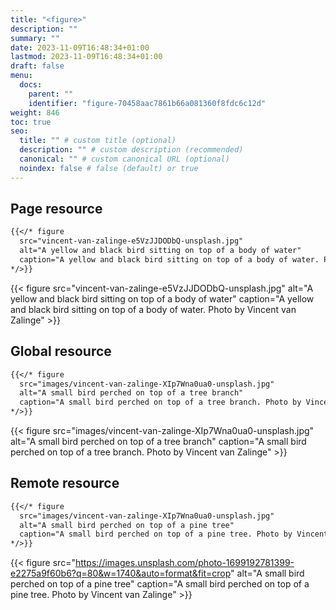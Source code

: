 ```yaml
---
title: "<figure>"
description: ""
summary: ""
date: 2023-11-09T16:48:34+01:00
lastmod: 2023-11-09T16:48:34+01:00
draft: false
menu:
  docs:
    parent: ""
    identifier: "figure-70458aac7861b66a081360f8fdc6c12d"
weight: 846
toc: true
seo:
  title: "" # custom title (optional)
  description: "" # custom description (recommended)
  canonical: "" # custom canonical URL (optional)
  noindex: false # false (default) or true
---
```




## Page resource

```md
{{</* figure
  src="vincent-van-zalinge-e5VzJJDODbQ-unsplash.jpg"
  alt="A yellow and black bird sitting on top of a body of water"
  caption="A yellow and black bird sitting on top of a body of water. Photo by Vincent van Zalinge"
*/>}}
```

{{< figure src="vincent-van-zalinge-e5VzJJDODbQ-unsplash.jpg" alt="A yellow and black bird sitting on top of a body of water" caption="A yellow and black bird sitting on top of a body of water. Photo by Vincent van Zalinge" >}}

## Global resource

```md
{{</* figure
  src="images/vincent-van-zalinge-XIp7Wna0ua0-unsplash.jpg"
  alt="A small bird perched on top of a tree branch"
  caption="A small bird perched on top of a tree branch. Photo by Vincent van Zalinge"
*/>}}
```

{{< figure src="images/vincent-van-zalinge-XIp7Wna0ua0-unsplash.jpg" alt="A small bird perched on top of a tree branch" caption="A small bird perched on top of a tree branch. Photo by Vincent van Zalinge" >}}

## Remote resource

```md
{{</* figure
  src="images/vincent-van-zalinge-XIp7Wna0ua0-unsplash.jpg"
  alt="A small bird perched on top of a pine tree"
  caption="A small bird perched on top of a pine tree. Photo by Vincent van Zalinge"
*/>}}
```

{{< figure src="https://images.unsplash.com/photo-1699192781399-e2275a9f60b6?q=80&w=1740&auto=format&fit=crop" alt="A small bird perched on top of a pine tree" caption="A small bird perched on top of a pine tree. Photo by Vincent van Zalinge" >}}
